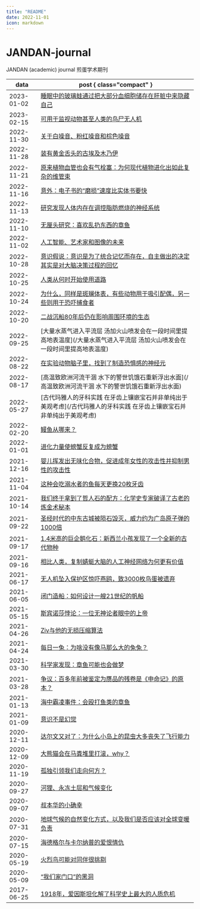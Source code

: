 ```yaml
---
title: "README"
date: 2022-11-01
icon: markdown
---
```


# JANDAN-journal

JANDAN (academic) journal 煎蛋学术期刊


data       | post { class="compact" }
---        | ---
2023-01-02 | [睡眠中的玻璃蛙通过把大部分血细胞储存在肝脏中来隐藏自己](/睡眠中的玻璃蛙通过把大部分血细胞储存在肝脏中来隐藏自己)
2023-02-15 | [可用于监视动物甚至人类的鸟尸无人机](/可用于监视动物甚至人类的鸟尸无人机)
2022-11-30 | [关于白噪音、粉红噪音和棕色噪音](/关于白噪音、粉红噪音和棕色噪音)
2022-11-28 | [装有黄金舌头的古埃及木乃伊](/装有黄金舌头的古埃及木乃伊)
2022-11-21 | [原来植物血管也会有气栓塞：为何现代植物进化出如此复杂的维管束](/原来植物血管也会有气栓塞：为何现代植物进化出如此复杂的维管束)
2022-11-16 | [意外：电子书的“磨损”速度比实体书要快](/意外：电子书的“磨损”速度比实体书要快)
2022-11-13 | [研究发现人体内存在调控脂肪燃烧的神经系统](/研究发现人体内存在调控脂肪燃烧的神经系统)
2022-11-10 | [无厘头研究：喜欢乱扔东西的章鱼](/无厘头研究：喜欢乱扔东西的章鱼)
2022-11-02 | [人工智能、艺术家和图像的未来](/人工智能、艺术家和图像的未来)
2022-10-28 | [意识假说：意识是为了统合记忆而存在，自主做出的决定其实是对大脑决策过程的回忆](/意识假说：意识是为了统合记忆而存在，自主做出的决定其实是对大脑决策过程的回忆)
2022-10-25 | [人类从何时开始使用道路](/人类从何时开始使用道路)
2022-10-24 | [为什么，同样是斑斓体表，有些动物用于吸引配偶，另一些则用于恐吓捕食者](/为什么，同样是斑斓体表，有些动物用于吸引配偶，另一些则用于恐吓捕食者)
2022-10-20 | [二战沉船80年后仍在影响周围环境的生态](/二战沉船80年后仍在影响周围环境的生态)
2022-09-25 | [大量水蒸气进入平流层 汤加火山喷发会在一段时间里提高地表温度](/大量水蒸气进入平流层 汤加火山喷发会在一段时间里提高地表温度)
2022-08-22 | [在实验动物脑子里，找到了制造恐惧感的神经元](/在实验动物脑子里，找到了制造恐惧感的神经元)
2022-08-17 | [高温致欧洲河流干涸 水下的警世饥饿石重新浮出水面](/高温致欧洲河流干涸 水下的警世饥饿石重新浮出水面)
2022-05-27 | [古代玛雅人的牙科实践 在牙齿上镶嵌宝石并非单纯出于美观考虑](/古代玛雅人的牙科实践 在牙齿上镶嵌宝石并非单纯出于美观考虑)
2022-02-20 | [鳗鱼从哪来？](/鳗鱼从哪来？)
2022-01-01 | [进化力量使螃蟹反复成为螃蟹](/进化力量使螃蟹反复成为螃蟹)
2021-12-16 | [婴儿挥发出无味化合物，促进成年女性的攻击性并抑制男性的攻击性](/婴儿挥发出无味化合物，促进成年女性的攻击性并抑制男性的攻击性)
2021-11-04 | [这种会吃溺水者的鱼每天更换20枚牙齿](/这种会吃溺水者的鱼每天更换20枚牙齿)
2021-10-14 | [我们终于拿到了哲人石的配方：化学史专家破译了古老的炼金术秘本](/我们终于拿到了哲人石的配方：化学史专家破译了古老的炼金术秘本)
2021-09-22 | [圣经时代的中东古城被陨石毁灭，威力约为广岛原子弹的1000倍](/圣经时代的中东古城被陨石毁灭，威力约为广岛原子弹的1000倍)
2021-09-17 | [1.4米高的巨企鹅化石：新西兰小孩发现了一个全新的古代物种](/1.4米高的巨企鹅化石：新西兰小孩发现了一个全新的古代物种)
2021-09-16 | [相比人类，复制蜻蜓大脑的人工神经网络为何更有价值](/相比人类，复制蜻蜓大脑的人工神经网络为何更有价值)
2021-06-17 | [无人机坠入保护区惊吓燕鸥，致3000枚鸟蛋被遗弃](/无人机坠入保护区惊吓燕鸥，致3000枚鸟蛋被遗弃)
2021-06-05 | [闭门造船：如何设计一艘21世纪的帆船](/闭门造船：如何设计一艘21世纪的帆船)
2021-05-15 | [斯宾诺莎悖论：一位无神论者眼中的上帝](/斯宾诺莎悖论：一位无神论者眼中的上帝)
2021-04-26 | [Ziv与他的无损压缩算法](/Ziv与他的无损压缩算法)
2021-04-24 | [每日一兔：为啥没有像马那么大的兔兔？](/每日一兔：为啥没有像马那么大的兔兔？)
2021-03-30 | [科学家发现：章鱼可能也会做梦](/科学家发现：章鱼可能也会做梦)
2021-03-28 | [争议：百多年前被鉴定为赝品的残卷是《申命记》的原本？](/争议：百多年前被鉴定为赝品的残卷是《申命记》的原本？)
2021-01-13 | [海中霸凌事件：会殴打鱼类的章鱼](/海中霸凌事件：会殴打鱼类的章鱼)
2021-01-09 | [意识不是幻觉](/意识不是幻觉)
2020-12-11 | [达尔文又对了：为什么小岛上的昆虫大多丧失了飞行能力](/达尔文又对了：为什么小岛上的昆虫大多丧失了飞行能力)
2020-12-09 | [大熊猫会在马粪堆里打滚，why？](/大熊猫会在马粪堆里打滚，why？)
2020-11-19 | [孤独引领我们走向何方？](/孤独引领我们走向何方？)
2020-09-27 | [河狸、永冻土层和气候变化](/河狸、永冻土层和气候变化)
2020-09-07 | [叔本华的小确幸](/叔本华的小确幸)
2020-07-31 | [地球气候的自然变化方式，以及我们是否应该对全球变暖负责](/地球气候的自然变化方式，以及我们是否应该对全球变暖负责)
2020-07-15 | [海德格尔与卡尔纳普的爱恨情仇](/海德格尔与卡尔纳普的爱恨情仇)
2020-05-19 | [火烈鸟可能对同伴很挑剔](/火烈鸟可能对同伴很挑剔)
2020-05-09 | [“我们家门口”的黑洞](/“我们家门口”的黑洞)
2017-06-25 | [1918年，爱因斯坦化解了科学史上最大的人质危机](/1918年，爱因斯坦化解了科学史上最大的人质危机)
